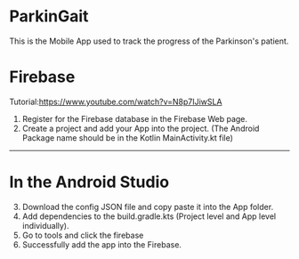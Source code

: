 # ParkinGait
This is the Mobile App used to track the progress of the Parkinson's patient.

# Firebase
Tutorial:https://www.youtube.com/watch?v=N8p7IJiwSLA
1. Register for the Firebase database in the Firebase Web page.
2. Create a project and add your App into the project. (The Android Package name should be in the Kotlin MainActivity.kt file)
-------------------------------------------------------------------------------------------------------------------------------
# In the Android Studio
3. Download the config JSON file and copy paste it into the App folder.
4. Add dependencies to the build.gradle.kts (Project level and App level individually).
5. Go to tools and click the firebase
6. Successfully add the app into the Firebase.
